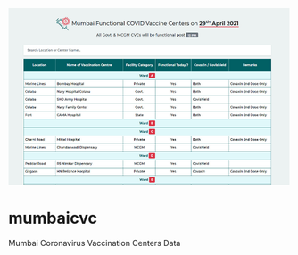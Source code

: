![Mumbai CVC Data](images/Mumbai-CVC.JPG)

# mumbaicvc

Mumbai Coronavirus Vaccination Centers Data

